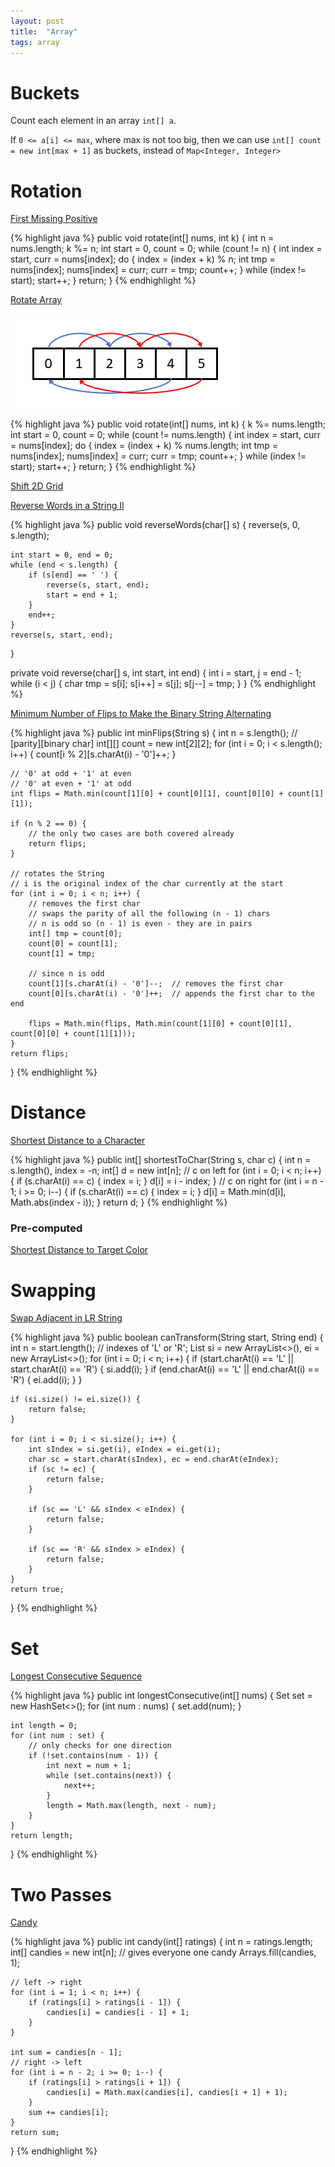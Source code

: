 ```yaml
---
layout: post
title:  "Array"
tags: array
---
```

# Buckets
Count each element in an array `int[] a`.

If `0 <= a[i] <= max`, where max is not too big, then we can use `int[] count = new int[max + 1]` as buckets, instead of `Map<Integer, Integer>` 

# Rotation

[First Missing Positive][first-missing-positive]

{% highlight java %}
public void rotate(int[] nums, int k) {
    int n = nums.length;
    k %= n;
    int start = 0, count = 0;
    while (count != n) {
        int index = start, curr = nums[index];
        do {
            index = (index + k) % n;
            int tmp = nums[index];
            nums[index] = curr;
            curr = tmp;
            count++;
        } while (index != start);
        start++;
    }
    return;
}
{% endhighlight %}

[Rotate Array][rotate-array]

![Example](/assets/rotate_array.png)

{% highlight java %}
public void rotate(int[] nums, int k) {
    k %= nums.length;
    int start = 0, count = 0;
    while (count != nums.length) {
        int index = start, curr = nums[index];
        do {
            index = (index + k) % nums.length;
            int tmp = nums[index];
            nums[index] = curr;
            curr = tmp;
            count++;
        } while (index != start);
        start++;
    }
    return;
}
{% endhighlight %}

[Shift 2D Grid][shift-2d-grid]

[Reverse Words in a String II][reverse-words-in-a-string-ii]

{% highlight java %}
public void reverseWords(char[] s) {
    reverse(s, 0, s.length);

    int start = 0, end = 0;
    while (end < s.length) {
        if (s[end] == ' ') {
            reverse(s, start, end);
            start = end + 1;
        }
        end++;
    }
    reverse(s, start, end);
}

private void reverse(char[] s, int start, int end) {
    int i = start, j = end - 1;
    while (i < j) {
        char tmp = s[i];
        s[i++] = s[j];
        s[j--] = tmp;
    }
}
{% endhighlight %}

[Minimum Number of Flips to Make the Binary String Alternating][minimum-number-of-flips-to-make-the-binary-string-alternating]

{% highlight java %}
public int minFlips(String s) {
    int n = s.length();
    // [parity][binary char]
    int[][] count = new int[2][2]; 
    for (int i = 0; i < s.length(); i++) {
        count[i % 2][s.charAt(i) - '0']++;
    }

    // '0' at odd + '1' at even
    // '0' at even + '1' at odd
    int flips = Math.min(count[1][0] + count[0][1], count[0][0] + count[1][1]);

    if (n % 2 == 0) {
        // the only two cases are both covered already
        return flips;
    }

    // rotates the String
    // i is the original index of the char currently at the start
    for (int i = 0; i < n; i++) {
        // removes the first char
        // swaps the parity of all the following (n - 1) chars
        // n is odd so (n - 1) is even - they are in pairs
        int[] tmp = count[0];
        count[0] = count[1];
        count[1] = tmp;

        // since n is odd
        count[1][s.charAt(i) - '0']--;  // removes the first char
        count[0][s.charAt(i) - '0']++;  // appends the first char to the end

        flips = Math.min(flips, Math.min(count[1][0] + count[0][1], count[0][0] + count[1][1]));
    }
    return flips;
}
{% endhighlight %}

# Distance

[Shortest Distance to a Character][shortest-distance-to-a-character]

{% highlight java %}
public int[] shortestToChar(String s, char c) {
    int n = s.length(), index = -n;
    int[] d = new int[n];
    // c on left
    for (int i = 0; i < n; i++) {
        if (s.charAt(i) == c) {
            index = i;
        }
        d[i] = i - index;
    }
    // c on right
    for (int i = n - 1; i >= 0; i--) {
        if (s.charAt(i) == c) {
            index = i;
        }
        d[i] = Math.min(d[i], Math.abs(index - i));
    }
    return d;
}
{% endhighlight %}

### Pre-computed

[Shortest Distance to Target Color][shortest-distance-to-target-color]

# Swapping

[Swap Adjacent in LR String][swap-adjacent-in-lr-string]

{% highlight java %}
public boolean canTransform(String start, String end) {
    int n = start.length();
    // indexes of 'L' or 'R';
    List<Integer> si = new ArrayList<>(), ei = new ArrayList<>();
    for (int i = 0; i < n; i++) {
        if (start.charAt(i) == 'L' || start.charAt(i) == 'R') {
            si.add(i);
        }
        if (end.charAt(i) == 'L' || end.charAt(i) == 'R') {
            ei.add(i);
        }
    }

    if (si.size() != ei.size()) {
        return false;
    }

    for (int i = 0; i < si.size(); i++) {
        int sIndex = si.get(i), eIndex = ei.get(i);
        char sc = start.charAt(sIndex), ec = end.charAt(eIndex);
        if (sc != ec) {
            return false;
        }

        if (sc == 'L' && sIndex < eIndex) {
            return false;
        }

        if (sc == 'R' && sIndex > eIndex) {
            return false;
        }
    }
    return true;
}
{% endhighlight %}

# Set

[Longest Consecutive Sequence][longest-consecutive-sequence]

{% highlight java %}
public int longestConsecutive(int[] nums) {
    Set<Integer> set = new HashSet<>();
    for (int num : nums) {
        set.add(num);
    }

    int length = 0;
    for (int num : set) {
        // only checks for one direction
        if (!set.contains(num - 1)) {
            int next = num + 1;
            while (set.contains(next)) {
                next++;
            }
            length = Math.max(length, next - num);
        }
    }
    return length;
}
{% endhighlight %}

# Two Passes

[Candy][candy]

{% highlight java %}
public int candy(int[] ratings) {
    int n = ratings.length;
    int[] candies = new int[n];
    // gives everyone one candy
    Arrays.fill(candies, 1);

    // left -> right
    for (int i = 1; i < n; i++) {
        if (ratings[i] > ratings[i - 1]) {
            candies[i] = candies[i - 1] + 1;
        }
    }

    int sum = candies[n - 1];
    // right -> left
    for (int i = n - 2; i >= 0; i--) {
        if (ratings[i] > ratings[i + 1]) {
            candies[i] = Math.max(candies[i], candies[i + 1] + 1);
        }
        sum += candies[i];
    }
    return sum;
}
{% endhighlight %}

[candy]: https://leetcode.com/problems/candy/
[first-missing-positive]: https://leetcode.com/problems/first-missing-positive/
[longest-consecutive-sequence]: https://leetcode.com/problems/longest-consecutive-sequence/
[minimum-number-of-flips-to-make-the-binary-string-alternating]: https://leetcode.com/problems/minimum-number-of-flips-to-make-the-binary-string-alternating/
[reverse-words-in-a-string-ii]: https://leetcode.com/problems/reverse-words-in-a-string-ii/
[rotate-array]: https://leetcode.com/problems/rotate-array/
[shift-2d-grid]: https://leetcode.com/problems/shift-2d-grid/
[shortest-distance-to-a-character]: https://leetcode.com/problems/shortest-distance-to-a-character/
[shortest-distance-to-target-color]: https://leetcode.com/problems/shortest-distance-to-target-color/
[swap-adjacent-in-lr-string]: https://leetcode.com/problems/swap-adjacent-in-lr-string/
